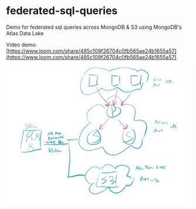 # federated-sql-queries
Demo for federated sql queries across MongoDB &amp; S3 using MongoDB's Atlas Data Lake

Video demo: [https://www.loom.com/share/485c109f26704c0fb565ae24b1655a57](https://www.loom.com/share/485c109f26704c0fb565ae24b1655a57)

![alt text](https://github.com/esteininger/federated-sql-queries/blob/master/assets/architecture.png?raw=true)

